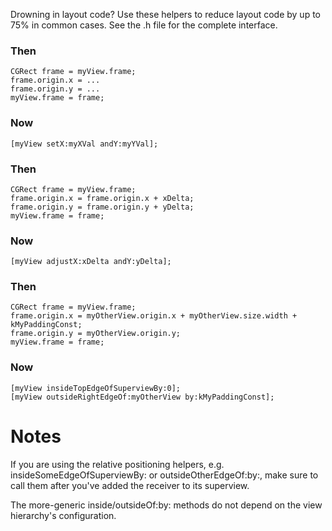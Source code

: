 Drowning in layout code? Use these helpers to reduce layout code by up to 75% in common cases. See the .h file for the complete interface.

### Then

    CGRect frame = myView.frame;
    frame.origin.x = ...
    frame.origin.y = ...
    myView.frame = frame;

### Now

    [myView setX:myXVal andY:myYVal];

### Then

    CGRect frame = myView.frame;
    frame.origin.x = frame.origin.x + xDelta;
    frame.origin.y = frame.origin.y + yDelta;
    myView.frame = frame;

### Now

    [myView adjustX:xDelta andY:yDelta];

### Then

    CGRect frame = myView.frame;
    frame.origin.x = myOtherView.origin.x + myOtherView.size.width + kMyPaddingConst;
    frame.origin.y = myOtherView.origin.y;
    myView.frame = frame;

### Now

    [myView insideTopEdgeOfSuperviewBy:0];
    [myView outsideRightEdgeOf:myOtherView by:kMyPaddingConst];

# Notes

If you are using the relative positioning helpers, e.g. insideSomeEdgeOfSuperviewBy: or outsideOtherEdgeOf:by:, make sure to call them after you've added the receiver to its superview.

The more-generic inside/outsideOf:by: methods do not depend on the view hierarchy's configuration.